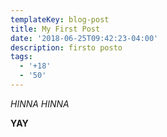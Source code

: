 ```yaml
---
templateKey: blog-post
title: My First Post
date: '2018-06-25T09:42:23-04:00'
description: firsto posto
tags:
  - '+18'
  - '50'
---
```

_HINNA HINNA_



**YAY**
